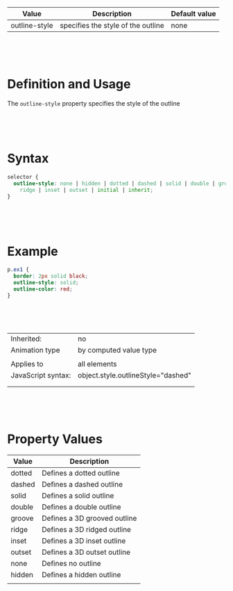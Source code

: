 | Value         | Description                        | Default value |
| ------------- | ---------------------------------- | ------------- |
| outline-style | specifies the style of the outline | none          |

&nbsp;

&nbsp;

# Definition and Usage

The `outline-style` property specifies the style of the outline

&nbsp;

&nbsp;

# Syntax

```css
selector {
  outline-style: none | hidden | dotted | dashed | solid | double | groove |
    ridge | inset | outset | initial | inherit;
}
```

&nbsp;

&nbsp;

# Example

```css
p.ex1 {
  border: 2px solid black;
  outline-style: solid;
  outline-color: red;
}
```

&nbsp;

&nbsp;

|                    |                                    |
| ------------------ | ---------------------------------- |
| Inherited:         | no                                 |
| Animation type     | by computed value type             |
|                    |
| Applies to         | all elements                       |
| JavaScript syntax: | object.style.outlineStyle="dashed" |
|                    |
|                    |                                    |

&nbsp;

&nbsp;

# Property Values

| Value  | Description                  |
| ------ | ---------------------------- |
| dotted | Defines a dotted outline     |
| dashed | Defines a dashed outline     |
| solid  | Defines a solid outline      |
| double | Defines a double outline     |
| groove | Defines a 3D grooved outline |
| ridge  | Defines a 3D ridged outline  |
| inset  | Defines a 3D inset outline   |
| outset | Defines a 3D outset outline  |
| none   | Defines no outline           |
| hidden | Defines a hidden outline     |
|        |                              |
